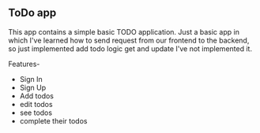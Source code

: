 ## ToDo app

This app contains a simple basic TODO application. Just a basic app in which I've learned how to send request from our frontend to the backend, so just implemented add todo logic get and update I've not implemented it.


Features-

* Sign In
* Sign Up
* Add todos
* edit todos
* see todos
* complete their todos